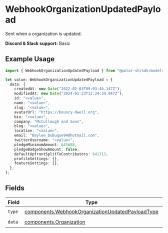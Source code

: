 # WebhookOrganizationUpdatedPayload

Sent when a organization is updated.

**Discord & Slack support:** Basic

## Example Usage

```typescript
import { WebhookOrganizationUpdatedPayload } from "@polar-sh/sdk/models/components";

let value: WebhookOrganizationUpdatedPayload = {
  data: {
    createdAt: new Date("2022-02-03T09:03:46.147Z"),
    modifiedAt: new Date("2024-01-23T12:24:34.947Z"),
    id: "<value>",
    name: "<value>",
    slug: "<value>",
    avatarUrl: "https://bouncy-dwell.org",
    bio: "<value>",
    company: "McCullough and Sons",
    blog: "<value>",
    location: "<value>",
    email: "Baylee_DuBuque94@hotmail.com",
    twitterUsername: "<value>",
    pledgeMinimumAmount: 645688,
    pledgeBadgeShowAmount: false,
    defaultUpfrontSplitToContributors: 641713,
    profileSettings: {},
    featureSettings: {},
  },
};
```

## Fields

| Field                                                                                                                | Type                                                                                                                 | Required                                                                                                             | Description                                                                                                          |
| -------------------------------------------------------------------------------------------------------------------- | -------------------------------------------------------------------------------------------------------------------- | -------------------------------------------------------------------------------------------------------------------- | -------------------------------------------------------------------------------------------------------------------- |
| `type`                                                                                                               | [components.WebhookOrganizationUpdatedPayloadType](../../models/components/webhookorganizationupdatedpayloadtype.md) | :heavy_check_mark:                                                                                                   | N/A                                                                                                                  |
| `data`                                                                                                               | [components.Organization](../../models/components/organization.md)                                                   | :heavy_check_mark:                                                                                                   | N/A                                                                                                                  |